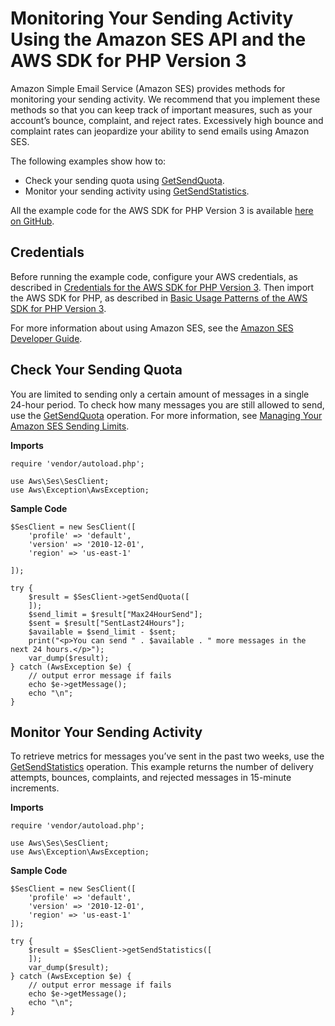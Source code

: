 # Monitoring Your Sending Activity Using the Amazon SES API and the AWS SDK for PHP Version 3<a name="ses-send-email"></a>

Amazon Simple Email Service \(Amazon SES\) provides methods for monitoring your sending activity\. We recommend that you implement these methods so that you can keep track of important measures, such as your account’s bounce, complaint, and reject rates\. Excessively high bounce and complaint rates can jeopardize your ability to send emails using Amazon SES\.

The following examples show how to:
+ Check your sending quota using [GetSendQuota](https://docs.aws.amazon.com/aws-sdk-php/v3/api/api-email-2010-12-01.html#getsendquota)\.
+ Monitor your sending activity using [GetSendStatistics](https://docs.aws.amazon.com/aws-sdk-php/v3/api/api-email-2010-12-01.html#getsendstatistics)\.

All the example code for the AWS SDK for PHP Version 3 is available [here on GitHub](https://github.com/awsdocs/aws-doc-sdk-examples/tree/master/php/example_code)\.

## Credentials<a name="credentials"></a>

Before running the example code, configure your AWS credentials, as described in [Credentials for the AWS SDK for PHP Version 3](guide_credentials.md)\. Then import the AWS SDK for PHP, as described in [Basic Usage Patterns of the AWS SDK for PHP Version 3](getting-started_basic-usage.md)\.

For more information about using Amazon SES, see the [Amazon SES Developer Guide](https://docs.aws.amazon.com/ses/latest/DeveloperGuide/)\.

## Check Your Sending Quota<a name="check-your-sending-quota"></a>

You are limited to sending only a certain amount of messages in a single 24\-hour period\. To check how many messages you are still allowed to send, use the [GetSendQuota](https://docs.aws.amazon.com/ses/latest/APIReference/API_GetSendQuota.html) operation\. For more information, see [Managing Your Amazon SES Sending Limits](https://docs.aws.amazon.com/ses/latest/DeveloperGuide/manage-sending-limits.html)\.

 **Imports** 

```
require 'vendor/autoload.php';

use Aws\Ses\SesClient; 
use Aws\Exception\AwsException;
```

 **Sample Code** 

```
$SesClient = new SesClient([
    'profile' => 'default',
    'version' => '2010-12-01',
    'region' => 'us-east-1'

]);

try {
    $result = $SesClient->getSendQuota([
    ]);
    $send_limit = $result["Max24HourSend"];
    $sent = $result["SentLast24Hours"];
    $available = $send_limit - $sent;
    print("<p>You can send " . $available . " more messages in the next 24 hours.</p>");
    var_dump($result);
} catch (AwsException $e) {
    // output error message if fails
    echo $e->getMessage();
    echo "\n";
}
```

## Monitor Your Sending Activity<a name="monitor-your-sending-activity"></a>

To retrieve metrics for messages you’ve sent in the past two weeks, use the [GetSendStatistics](https://docs.aws.amazon.com/ses/latest/APIReference/API_GetSendStatistics.html) operation\. This example returns the number of delivery attempts, bounces, complaints, and rejected messages in 15\-minute increments\.

 **Imports** 

```
require 'vendor/autoload.php';

use Aws\Ses\SesClient; 
use Aws\Exception\AwsException;
```

 **Sample Code** 

```
$SesClient = new SesClient([
    'profile' => 'default',
    'version' => '2010-12-01',
    'region' => 'us-east-1'
]);

try {
    $result = $SesClient->getSendStatistics([
    ]);
    var_dump($result);
} catch (AwsException $e) {
    // output error message if fails
    echo $e->getMessage();
    echo "\n";
}
```